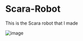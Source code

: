 # Scara-Robot
This is the Scara robot that I made


![image](https://github.com/user-attachments/assets/e73a0e8b-2da9-4d07-ae71-0554e8a4b6c6)
